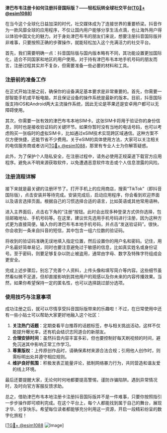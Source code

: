 **津巴布韦注册卡如何注册抖音国际版？——轻松玩转全球社交平台[[TG💪+ @esim1088](https://t.me/s/esim1088)]**

在当今这个全球化日益加深的时代，社交媒体成为了连接世界的重要桥梁。抖音作为一款风靡全球的应用程序，不仅让国内用户能够分享生活点滴，也让海外用户得以体验中国文化的魅力。对于身处津巴布韦的朋友们来说，想要注册抖音国际版并非难事，只要按照正确的步骤操作，就能轻松加入这个充满活力的社交平台。

首先，我们需要明确一点：抖音国际版与国内版本略有不同，其功能设置更加国际化，适合不同国家和地区的用户使用。对于持有津巴布韦本地手机号码的朋友而言，注册过程其实并不复杂，但需要准备一些必要的材料和工具。

### 注册前的准备工作

在正式开始注册之前，确保你的设备满足基本要求是非常重要的。首先，你需要一部智能手机或平板电脑，并且保证设备的操作系统是最新的版本。目前，抖音国际版支持iOS和Android两大主流操作系统，因此无论是苹果还是安卓用户都可以无障碍使用。

其次，你需要一张有效的津巴布韦本地SIM卡。这张SIM卡将用于验证你的身份信息，同时也是接收验证码的关键环节。如果你暂时没有当地的电话号码，也可以考虑购买一张临时的虚拟SIM卡，比如通过eSIM技术实现跨区域通信。这种方案不仅方便快捷，还能节省不少费用。关于eSIM的具体使用方法，大家可以关注相关的电信服务商或者访问[TG💪+ @esim1088](https://t.me/s/esim1088)，那里有专业人士为你解答疑惑。

此外，为了保护个人隐私安全，在注册过程中，请务必使用正规渠道下载官方应用程序。避免从不明来源获取软件，以免遭遇恶意软件攻击或个人信息泄露的风险。

### 注册流程详解

接下来就是最关键的注册环节了。打开手机上的应用商店，搜索“TikTok”（即抖音国际版），点击安装并等待完成。安装完成后，启动应用程序，你会看到欢迎界面以及语言选择页面。根据自己的习惯选择合适的语言，比如英语或其他常用语种。

进入主界面后，点击右下角的“注册”按钮。此时会出现多种登录方式供你选择，包括邮箱地址、手机号码等。在这里，建议优先选用手机号码进行注册，因为这种方式更为直接简便。输入你的津巴布韦本地手机号码，并点击“发送验证码”。很快，你会收到一条来自抖音的短信，其中包含一组六位数的验证码。

将收到的验证码准确无误地填入指定位置，然后设置你的用户名和密码。记住，用户名最好简单易记，同时也要注意避免过于敏感的信息，比如真实姓名或身份证号。至于密码，则要足够复杂以防止被盗用，通常由字母、数字及特殊字符组成会更安全。

完成上述步骤后，别忘了完善个人资料，上传头像和填写简介等内容。这些细节虽然看似微不足道，但却直接影响到其他用户的观感以及你未来的内容传播效果。当然，如果你希望保持一定的匿名性，也可以选择跳过部分选项。

### 使用技巧与注意事项

成功注册之后，就可以尽情享受抖音国际版带来的乐趣啦！不过，在日常使用中还有一些小贴士可以帮助大家更好地融入这个社区：

1. **关注热门话题**：定期查看平台推荐的话题标签，参与相关挑战活动，这样不仅能提升曝光率，还有机会结识志同道合的新朋友。
2. **合理安排时间**：虽然抖音内容丰富多彩，但也要控制好每天刷视频的时间，避免沉迷其中影响正常工作学习。
3. **尊重版权**：上传原创作品时，请确保素材来源合法合规；引用他人创作时，则需标明出处并遵守相应规则。
4. **维护良好氛围**：积极发表正能量评论，抵制网络暴力行为，共同营造和谐友爱的线上环境。

最后还要提醒大家，无论何时何地都要提高警惕，谨防诈骗陷阱。遇到异常情况时，及时向官方客服反馈求助。

总之，借助津巴布韦本地注册卡注册抖音国际版并不是一件难事，只要你按照指引一步步操作即可顺利完成。在这个平台上，每个人都能找到属于自己的舞台，展现才华、分享快乐。希望每位读者都能够充分利用这一资源，开启一段精彩纷呈的数字化旅程！

[[TG💪+ @esim1088](https://t.me/s/esim1088) ![Image](https://i.postimg.cc/4NQfJmqS/Snipaste-2025-05-13-00-14-12.png)]